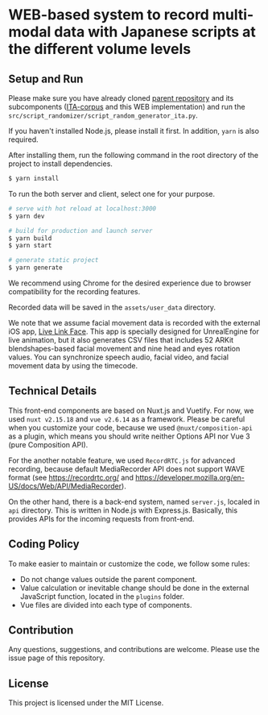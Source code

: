 # WEB-based system to record multi-modal data with Japanese scripts at the different volume levels

## Setup and Run

Please make sure you have already
cloned [parent repository](https://github.com/WakishiDeer/speech-facial-movement-recording-system-for-avatar-animation)
and
its
subcomponents ([ITA-corpus](https://github.com/WakishiDeer/ita-corpus) and this WEB implementation) and run
the `src/script_randomizer/script_random_generator_ita.py`.

If you haven't installed Node.js, please install it first.
In addition, `yarn` is also required.

After installing them, run the following command in the root directory of the project to install dependencies.

```bash
$ yarn install
```

To run the both server and client, select one for your purpose.

```zsh
# serve with hot reload at localhost:3000
$ yarn dev

# build for production and launch server
$ yarn build
$ yarn start

# generate static project
$ yarn generate
```

We recommend using Chrome for the desired experience due to browser compatibility for the recording features.

Recorded data will be saved in the `assets/user_data` directory.

We note that we assume facial movement data is recorded with the external iOS
app, [Live Link Face](https://apps.apple.com/us/app/live-link-face/id1495370836).
This app is specially designed for UnrealEngine for live animation, but it also generates CSV files that includes 52
ARKit blendshapes-based facial movement and nine head and eyes rotation values.
You can synchronize speech audio, facial video, and facial movement data by using the timecode.

## Technical Details

This front-end components are based on Nuxt.js and Vuetify.
For now, we used `nuxt v2.15.18` and `vue v2.6.14` as a framework.
Please be careful when you customize your code, because we used `@nuxt/composition-api` as a plugin, which means you
should write neither Options API nor Vue 3 (pure Composition API).

For the another notable feature, we used `RecordRTC.js` for advanced recording, because default MediaRecorder API does
not support
WAVE format (see https://recordrtc.org/ and https://developer.mozilla.org/en-US/docs/Web/API/MediaRecorder).

On the other hand, there is a back-end system, named `server.js`, localed in `api` directory.
This is written in Node.js with Express.js.
Basically, this provides APIs for the incoming requests from front-end.

## Coding Policy

To make easier to maintain or customize the code, we follow some rules:

- Do not change values outside the parent component.
- Value calculation or inevitable change should be done in the external JavaScript function, located in the `plugins`
  folder.
- Vue files are divided into each type of components.

## Contribution

Any questions, suggestions, and contributions are welcome.
Please use the issue page of this repository.

## License

This project is licensed under the MIT License.
